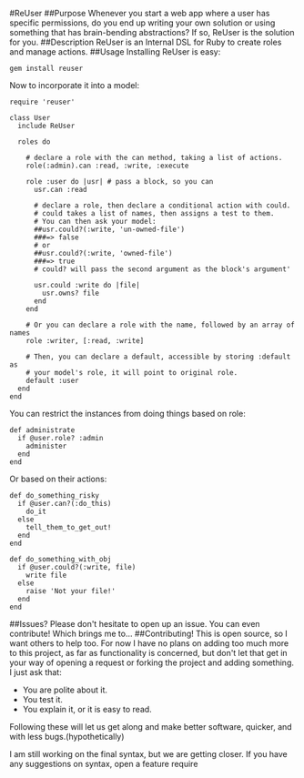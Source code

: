 #ReUser
##Purpose
  Whenever you start a web app where a user has specific permissions, do you
  end up writing your own solution or using something that has brain-bending
  abstractions? If so, ReUser is the solution for you.
##Description
  ReUser is an Internal DSL for Ruby to create roles and manage actions.
##Usage
  Installing ReUser is easy:
  
    gem install reuser

  Now to incorporate it into a model:
  
    require 'reuser'

    class User
      include ReUser

      roles do

        # declare a role with the can method, taking a list of actions.
        role(:admin).can :read, :write, :execute 

        role :user do |usr| # pass a block, so you can
          usr.can :read

          # declare a role, then declare a conditional action with could.
          # could takes a list of names, then assigns a test to them.
          # You can then ask your model:
          ##usr.could?(:write, 'un-owned-file')
          ###=> false
          # or
          ##usr.could?(:write, 'owned-file')
          ###=> true
          # could? will pass the second argument as the block's argument'

          usr.could :write do |file|
            usr.owns? file
          end
        end

        # Or you can declare a role with the name, followed by an array of names
        role :writer, [:read, :write]

        # Then, you can declare a default, accessible by storing :default as
        # your model's role, it will point to original role.
        default :user
      end
    end

  You can restrict the instances from doing things based on role:
  
    def administrate
      if @user.role? :admin
        administer
      end
    end

  Or based on their actions:
  
    def do_something_risky
      if @user.can?(:do_this)
        do_it
      else
        tell_them_to_get_out!
      end
    end

    def do_something_with_obj
      if @user.could?(:write, file)
        write file
      else
        raise 'Not your file!'
      end
    end
    
##Issues?
  Please don't hesitate to open up an issue. You can even contribute! Which
  brings me to...
##Contributing!
  This is open source, so I want others to help too. For now I have no plans
  on adding too much more to this project, as far as functionality is
  concerned, but don't let that get in your way of opening a request or forking
  the project and adding something. I just ask that:

  - You are polite about it.
  - You test it.
  - You explain it, or it is easy to read.

  Following these will let us get along and make better software, quicker, and
  with less bugs.(hypothetically)

  I am still working on the final syntax, but we are getting closer. If you
  have any suggestions on syntax, open a feature require
